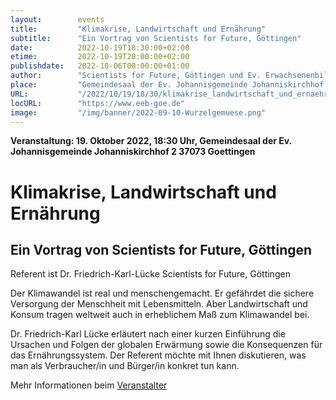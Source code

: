 ```yaml
---
layout:        events
title:         "Klimakrise, Landwirtschaft und Ernährung"
subtitle:      "Ein Vortrag von Scientists for Future, Göttingen"
date:          2022-10-19T18:30:00+02:00
etime:         2022-10-19T20:00:00+02:00
publishdate:   2022-10-06T00:00:00+01:00
author:        "Scientists for Future, Göttingen und Ev. Erwachsenenbildung Südniedersachsen"
place:         "Gemeindesaal der Ev. Johannisgemeinde Johanniskirchhof 2 37073 Goettingen"
URL:           "/2022/10/19/18/30/klimakrise_landwirtschaft_und_ernaehrung"
locURL:        "https://www.eeb-goe.de"
image:         "/img/banner/2022-09-10-Wurzelgemuese.png"
---
```


**Veranstaltung: 19. Oktober 2022, 18:30 Uhr, Gemeindesaal der Ev. Johannisgemeinde Johanniskirchhof 2 37073 Goettingen**

Klimakrise, Landwirtschaft und Ernährung
===========

Ein Vortrag von Scientists for Future, Göttingen
-----------

Referent ist Dr. Friedrich-Karl-Lücke
Scientists for Future, Göttingen


Der Klimawandel ist real und menschengemacht. Er gefährdet die
sichere Versorgung der Menschheit mit Lebensmitteln. Aber Landwirtschaft und Konsum tragen weltweit auch in erheblichem Maß zum Klimawandel bei.

Dr. Friedrich-Karl Lücke erläutert nach einer kurzen Einführung die Ursachen und Folgen der globalen Erwärmung sowie die Konsequenzen für das Ernährungssystem.
Der Referent möchte mit Ihnen diskutieren, was man als Verbraucher/in und Bürger/in konkret tun kann.



Mehr Informationen beim [Veranstalter](https://www.eeb-niedersachsen.de)

